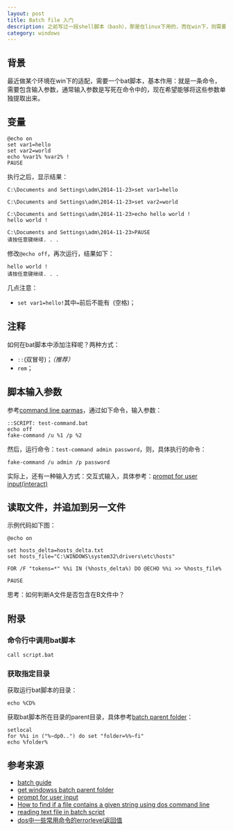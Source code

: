 ```yaml
---
layout: post
title: Batch file 入门
description: 之前写过一段shell脚本（bash），那是在linux下用的，而在win下，则需要写batch文件
category: windows
---
```


## 背景

最近做某个环境在win下的适配，需要一个bat脚本，基本作用：就是一条命令，需要包含输入参数，通常输入参数是写死在命令中的，现在希望能够将这些参数单独提取出来。

## 变量

	@echo on
	set var1=hello
	set var2=world
	echo %var1% %var2% !
	PAUSE

执行之后，显示结果：

	C:\Documents and Settings\adm\2014-11-23>set var1=hello

	C:\Documents and Settings\adm\2014-11-23>set var2=world

	C:\Documents and Settings\adm\2014-11-23>echo hello world !
	hello world !

	C:\Documents and Settings\adm\2014-11-23>PAUSE
	请按任意键继续. . .

修改`@echo off`，再次运行，结果如下：

	hello world !
	请按任意键继续. . .

几点注意：

* `set var1=hello!`其中`=`前后不能有` `(空格)；


## 注释

如何在bat脚本中添加注释呢？两种方式：

* `::`(双冒号)；*（推荐）*
* `rem`；



## 脚本输入参数

参考[command line parmas][pass command line parmas to a batch file]，通过如下命令，输入参数：

	::SCRIPT: test-command.bat
	echo off
	fake-command /u %1 /p %2
	
然后，运行命令：`test-command admin password`，则，具体执行的命令：

	fake-command /u admin /p password


实际上，还有一种输入方式：交互式输入，具体参考：[prompt for user input(interact)][prompt for user input]

## 读取文件，并追加到另一文件

示例代码如下图：

	@echo on

	set hosts_delta=hosts_delta.txt
	set hosts_file="C:\WINDOWS\system32\drivers\etc\hosts"

	FOR /F "tokens=*" %%i IN (%hosts_delta%) DO @ECHO %%i >> %hosts_file%

	PAUSE


思考：如何判断A文件是否包含在B文件中？







## 附录


### 命令行中调用bat脚本

	call script.bat


### 获取指定目录

获取运行bat脚本的目录：

	echo %CD%

获取bat脚本所在目录的parent目录，具体参考[batch parent folder][get windowss batch parent folder]：
	
	setlocal
	for %%i in ("%~dp0..") do set "folder=%%~fi"
	echo %folder%
	

## 参考来源

* [batch guide][batch guide]
* [get windowss batch parent folder][get windowss batch parent folder]
* [prompt for user input][prompt for user input]
* [How to find if a file contains a given string using dos command line][How to find if a file contains a given string using dos command line]
* [reading text file in batch script][reading text file in batch script]
* [dos中一些常用命令的errorlevel返回值][dos中一些常用命令的errorlevel返回值]







[NingG]:    								http://ningg.github.com  "NingG"
[batch guide]:								http://www.infionline.net/~wtnewton/batch/batguide.html
[get windowss batch parent folder]:			http://stackoverflow.com/questions/16623780/how-to-get-windows-batchs-parent-folder
[pass command line parmas to a batch file]:	http://stackoverflow.com/questions/26551/how-to-pass-command-line-parameters-to-a-batch-file
[prompt for user input]:					http://stackoverflow.com/questions/1223721/in-windows-cmd-how-do-i-prompt-for-user-input-and-use-the-result-in-another-com


[How to find if a file contains a given string using dos command line]:			http://stackoverflow.com/questions/5626879/how-to-find-if-a-file-contains-a-given-string-using-dos-command-line
[reading text file in batch script]:		http://stackoverflow.com/questions/14834625/reading-text-file-in-batch-script
[dos中一些常用命令的errorlevel返回值]:		http://www.jb51.net/article/49995.htm